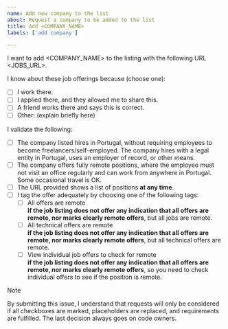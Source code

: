```yaml
---
name: Add new company to the list
about: Request a company to be added to the list
title: Add <COMPANY_NAME>
labels: ['add company']

---
```


I want to add <COMPANY_NAME> to the listing with the following URL <JOBS_URL>.

I know about these job offerings because (choose one):

- [ ] I work there.
- [ ] I applied there, and they allowed me to share this.
- [ ] A friend works there and says this is correct.
- [ ] Other: (explain briefly here)

I validate the following:

- [ ] The company listed hires in Portugal, without requiring employees to become freelancers/self-employed. The company hires with a legal entity in Portugal, uses an employer of record, or other means.
- [ ] The company offers fully remote positions, where the employee must not visit an office regularly and can work from anywhere in Portugal. Some occasional travel is OK.
- [ ] The URL provided shows a list of positions **at any time**.
- [ ] I tag the offer adequately by choosing one of the following tags:
  - [ ] All offers are remote  
     **if the job listing does not offer any indication that all offers are remote, nor marks clearly remote offers**, but all jobs are remote.
  - [ ] All technical offers are remote  
    **if the job listing does not offer any indication that all offers are remote, nor marks clearly remote offers**, but all technical offers are remote.
  - [ ] View individual job offers to check for remote  
     **if the job listing does not offer any indication that all offers are remote, nor marks clearly remote offers**, so you need to check individual offers to see if the position is remote.

> [!NOTE]
> By submitting this issue, I understand that requests will only be considered if all checkboxes are marked, placeholders are replaced, and requirements are fulfilled. The last decision always goes on code owners.
